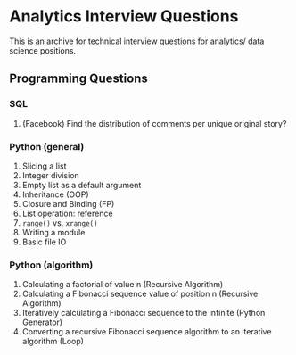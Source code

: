 Analytics Interview Questions
=============================

This is an archive for technical interview questions for analytics/ data science positions.


## Programming Questions

### SQL

1. (Facebook) Find the distribution of comments per unique original story?

### Python (general)

1. Slicing a list
2. Integer division
3. Empty list as a default argument
4. Inheritance (OOP)
5. Closure and Binding (FP)
6. List operation: reference
7. `range()` vs. `xrange()`
8. Writing a module
9. Basic file IO

### Python (algorithm)

1. Calculating a factorial of value n (Recursive Algorithm)
2. Calculating a Fibonacci sequence value of position n (Recursive Algorithm)
3. Iteratively calculating a Fibonacci sequence to the infinite (Python Generator)
4. Converting a recursive Fibonacci sequence algorithm to an iterative algorithm (Loop)
